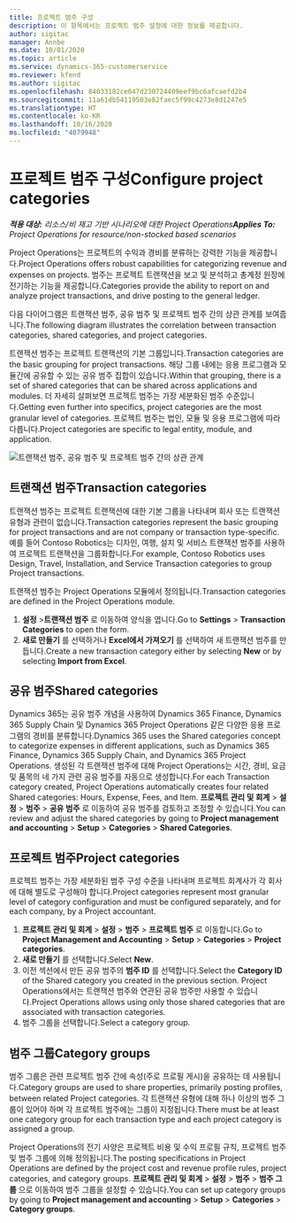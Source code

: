 ```yaml
---
title: 프로젝트 범주 구성
description: 이 항목에서는 프로젝트 범주 설정에 대한 정보를 제공합니다.
author: sigitac
manager: Annbe
ms.date: 10/01/2020
ms.topic: article
ms.service: dynamics-365-customerservice
ms.reviewer: kfend
ms.author: sigitac
ms.openlocfilehash: 84033182ce047d230724409eef9bc6afcaefd2b4
ms.sourcegitcommit: 11a61db54119503e82faec5f99c4273e8d1247e5
ms.translationtype: HT
ms.contentlocale: ko-KR
ms.lasthandoff: 10/16/2020
ms.locfileid: "4079948"
---
```

# <a name="configure-project-categories"></a><span data-ttu-id="73271-103">프로젝트 범주 구성</span><span class="sxs-lookup"><span data-stu-id="73271-103">Configure project categories</span></span>

<span data-ttu-id="73271-104">_**적용 대상:** 리소스/비 재고 기반 시나리오에 대한 Project Operations_</span><span class="sxs-lookup"><span data-stu-id="73271-104">_**Applies To:** Project Operations for resource/non-stocked based scenarios_</span></span>

<span data-ttu-id="73271-105">Project Operations는 프로젝트의 수익과 경비를 분류하는 강력한 기능을 제공합니다.</span><span class="sxs-lookup"><span data-stu-id="73271-105">Project Operations offers robust capabilities for categorizing revenue and expenses on projects.</span></span> <span data-ttu-id="73271-106">범주는 프로젝트 트랜잭션을 보고 및 분석하고 총계정 원장에 전기하는 기능을 제공합니다.</span><span class="sxs-lookup"><span data-stu-id="73271-106">Categories provide the ability to report on and analyze project transactions, and drive posting to the general ledger.</span></span>

<span data-ttu-id="73271-107">다음 다이어그램은 트랜잭션 범주, 공유 범주 및 프로젝트 범주 간의 상관 관계를 보여줍니다.</span><span class="sxs-lookup"><span data-stu-id="73271-107">The following diagram illustrates the correlation between transaction categories, shared categories, and project categories.</span></span> 

<span data-ttu-id="73271-108">트랜잭션 범주는 프로젝트 트랜잭션의 기본 그룹입니다.</span><span class="sxs-lookup"><span data-stu-id="73271-108">Transaction categories are the basic grouping for project transactions.</span></span> <span data-ttu-id="73271-109">해당 그룹 내에는 응용 프로그램과 모듈간에 공유할 수 있는 공유 범주 집합이 있습니다.</span><span class="sxs-lookup"><span data-stu-id="73271-109">Within that grouping, there is a set of shared categories that can be shared across applications and modules.</span></span> <span data-ttu-id="73271-110">더 자세히 살펴보면 프로젝트 범주는 가장 세분화된 범주 수준입니다.</span><span class="sxs-lookup"><span data-stu-id="73271-110">Getting even further into specifics, project categories are the most granular level of categories.</span></span> <span data-ttu-id="73271-111">프로젝트 범주는 법인, 모듈 및 응용 프로그램에 따라 다릅니다.</span><span class="sxs-lookup"><span data-stu-id="73271-111">Project categories are specific to legal entity, module, and application.</span></span>

![트랜잭션 범주, 공유 범주 및 프로젝트 범주 간의 상관 관계](media/project-categories.png)

## <a name="transaction-categories"></a><span data-ttu-id="73271-113">트랜잭션 범주</span><span class="sxs-lookup"><span data-stu-id="73271-113">Transaction categories</span></span>

<span data-ttu-id="73271-114">트랜잭션 범주는 프로젝트 트랜잭션에 대한 기본 그룹을 나타내며 회사 또는 트랜잭션 유형과 관련이 없습니다.</span><span class="sxs-lookup"><span data-stu-id="73271-114">Transaction categories represent the basic grouping for project transactions and are not company or transaction type-specific.</span></span> <span data-ttu-id="73271-115">예를 들어 Contoso Robotics는 디자인, 여행, 설치 및 서비스 트랜잭션 범주를 사용하여 프로젝트 트랜잭션을 그룹화합니다.</span><span class="sxs-lookup"><span data-stu-id="73271-115">For example, Contoso Robotics uses Design, Travel, Installation, and Service Transaction categories to group Project transactions.</span></span>

<span data-ttu-id="73271-116">트랜잭션 범주는 Project Operations 모듈에서 정의됩니다.</span><span class="sxs-lookup"><span data-stu-id="73271-116">Transaction categories are defined in the Project Operations module.</span></span> 
1. <span data-ttu-id="73271-117">**설정** \>**트랜잭션 범주** 로 이동하여 양식을 엽니다.</span><span class="sxs-lookup"><span data-stu-id="73271-117">Go to **Settings** \> **Transaction Categories** to open the form.</span></span> 
2. <span data-ttu-id="73271-118">**새로 만들기** 를 선택하거나 **Excel에서 가져오기** 를 선택하여 새 트랜잭션 범주를 만듭니다.</span><span class="sxs-lookup"><span data-stu-id="73271-118">Create a new transaction category either by selecting **New** or by selecting **Import from Excel**.</span></span>

## <a name="shared-categories"></a><span data-ttu-id="73271-119">공유 범주</span><span class="sxs-lookup"><span data-stu-id="73271-119">Shared categories</span></span>

<span data-ttu-id="73271-120">Dynamics 365는 공유 범주 개념을 사용하여 Dynamics 365 Finance, Dynamics 365 Supply Chain 및 Dynamics 365 Project Operations 같은 다양한 응용 프로그램의 경비를 분류합니다.</span><span class="sxs-lookup"><span data-stu-id="73271-120">Dynamics 365 uses the Shared categories concept to categorize expenses in different applications, such as Dynamics 365 Finance, Dynamics 365 Supply Chain, and Dynamics 365 Project Operations.</span></span> <span data-ttu-id="73271-121">생성된 각 트랜잭션 범주에 대해 Project Operations는 시간, 경비, 요금 및 품목의 네 가지 관련 공유 범주를 자동으로 생성합니다.</span><span class="sxs-lookup"><span data-stu-id="73271-121">For each Transaction category created, Project Operations automatically creates four related Shared categories: Hours, Expense, Fees, and Item.</span></span> <span data-ttu-id="73271-122">**프로젝트 관리 및 회계** \> **설정** \> **범주** \> **공유 범주** 로 이동하여 공유 범주를 검토하고 조정할 수 있습니다.</span><span class="sxs-lookup"><span data-stu-id="73271-122">You can review and adjust the shared categories by going to **Project management and accounting** \> **Setup** \> **Categories** \> **Shared Categories**.</span></span>

## <a name="project-categories"></a><span data-ttu-id="73271-123">프로젝트 범주</span><span class="sxs-lookup"><span data-stu-id="73271-123">Project categories</span></span>

<span data-ttu-id="73271-124">프로젝트 범주는 가장 세분화된 범주 구성 수준을 나타내며 프로젝트 회계사가 각 회사에 대해 별도로 구성해야 합니다.</span><span class="sxs-lookup"><span data-stu-id="73271-124">Project categories represent most granular level of category configuration and must be configured separately, and for each company, by a Project accountant.</span></span>

1. <span data-ttu-id="73271-125">**프로젝트 관리 및 회계** \> **설정** \> **범주** \> **프로젝트 범주** 로 이동합니다.</span><span class="sxs-lookup"><span data-stu-id="73271-125">Go to **Project Management and Accounting** \> **Setup** \> **Categories** \> **Project categories**.</span></span>
2. <span data-ttu-id="73271-126">**새로 만들기** 를 선택합니다.</span><span class="sxs-lookup"><span data-stu-id="73271-126">Select **New**.</span></span>
3. <span data-ttu-id="73271-127">이전 섹션에서 만든 공유 범주의 **범주 ID** 를 선택합니다.</span><span class="sxs-lookup"><span data-stu-id="73271-127">Select the **Category ID** of the Shared category you created in the previous section.</span></span> <span data-ttu-id="73271-128">Project Operations에서는 트랜잭션 범주와 연관된 공유 범주만 사용할 수 있습니다.</span><span class="sxs-lookup"><span data-stu-id="73271-128">Project Operations allows using only those shared categories that are associated with transaction categories.</span></span>
4. <span data-ttu-id="73271-129">범주 그룹을 선택합니다.</span><span class="sxs-lookup"><span data-stu-id="73271-129">Select a category group.</span></span>

## <a name="category-groups"></a><span data-ttu-id="73271-130">범주 그룹</span><span class="sxs-lookup"><span data-stu-id="73271-130">Category groups</span></span>

<span data-ttu-id="73271-131">범주 그룹은 관련 프로젝트 범주 간에 속성(주로 프로필 게시)을 공유하는 데 사용됩니다.</span><span class="sxs-lookup"><span data-stu-id="73271-131">Category groups are used to share properties, primarily posting profiles, between related Project categories.</span></span> <span data-ttu-id="73271-132">각 트랜잭션 유형에 대해 하나 이상의 범주 그룹이 있어야 하며 각 프로젝트 범주에는 그룹이 지정됩니다.</span><span class="sxs-lookup"><span data-stu-id="73271-132">There must be at least one category group for each transaction type and each project category is assigned a group.</span></span>

<span data-ttu-id="73271-133">Project Operations의 전기 사양은 프로젝트 비용 및 수익 프로필 규칙, 프로젝트 범주 및 범주 그룹에 의해 정의됩니다.</span><span class="sxs-lookup"><span data-stu-id="73271-133">The posting specifications in Project Operations are defined by the project cost and revenue profile rules, project categories, and category groups.</span></span> <span data-ttu-id="73271-134">**프로젝트 관리 및 회계** \> **설정** \> **범주** \> **범주 그룹** 으로 이동하여 범주 그룹을 설정할 수 있습니다.</span><span class="sxs-lookup"><span data-stu-id="73271-134">You can set up category groups by going to **Project management and accounting** \> **Setup** \> **Categories** \> **Category groups**.</span></span>
